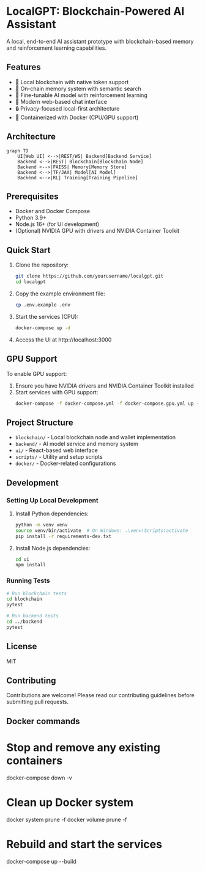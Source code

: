# LocalGPT: Blockchain-Powered AI Assistant

A local, end-to-end AI assistant prototype with blockchain-based memory and reinforcement learning capabilities.

## Features

- 🏦 Local blockchain with native token support
- 🧠 On-chain memory system with semantic search
- 🤖 Fine-tunable AI model with reinforcement learning
- 💬 Modern web-based chat interface
- 🔒 Privacy-focused local-first architecture
- 🐳 Containerized with Docker (CPU/GPU support)

## Architecture

```mermaid
graph TD
    UI[Web UI] <-->|REST/WS| Backend[Backend Service]
    Backend <-->|REST| Blockchain[Blockchain Node]
    Backend <-->|FAISS| Memory[Memory Store]
    Backend <-->|TF/JAX| Model[AI Model]
    Backend <-->|RL| Training[Training Pipeline]
```

## Prerequisites

- Docker and Docker Compose
- Python 3.9+
- Node.js 16+ (for UI development)
- (Optional) NVIDIA GPU with drivers and NVIDIA Container Toolkit

## Quick Start

1. Clone the repository:
   ```bash
   git clone https://github.com/yourusername/localgpt.git
   cd localgpt
   ```

2. Copy the example environment file:
   ```bash
   cp .env.example .env
   ```

3. Start the services (CPU):
   ```bash
   docker-compose up -d
   ```

4. Access the UI at http://localhost:3000

## GPU Support

To enable GPU support:

1. Ensure you have NVIDIA drivers and NVIDIA Container Toolkit installed
2. Start services with GPU support:
   ```bash
   docker-compose -f docker-compose.yml -f docker-compose.gpu.yml up -d
   ```

## Project Structure

- `blockchain/` - Local blockchain node and wallet implementation
- `backend/` - AI model service and memory system
- `ui/` - React-based web interface
- `scripts/` - Utility and setup scripts
- `docker/` - Docker-related configurations

## Development

### Setting Up Local Development

1. Install Python dependencies:
   ```bash
   python -m venv venv
   source venv/bin/activate  # On Windows: .\venv\Scripts\activate
   pip install -r requirements-dev.txt
   ```

2. Install Node.js dependencies:
   ```bash
   cd ui
   npm install
   ```

### Running Tests

```bash
# Run blockchain tests
cd blockchain
pytest

# Run backend tests
cd ../backend
pytest
```

## License

MIT

## Contributing

Contributions are welcome! Please read our contributing guidelines before submitting pull requests.

## Docker commands
# Stop and remove any existing containers
docker-compose down -v

# Clean up Docker system
docker system prune -f
docker volume prune -f

# Rebuild and start the services
docker-compose up --build